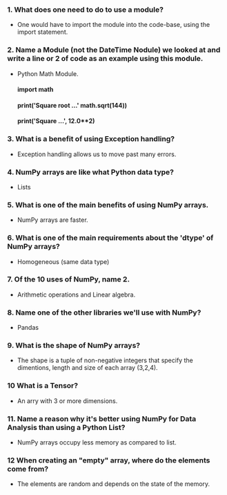 ### 1. What does one need to do to use a module?

* One would have to import the module into the code-base, using the import statement.
    
### 2. Name a Module (not the DateTime Nodule) we looked at and write a line or 2 of code as an example using this module.

* Python Math Module.

    #### import math
    #### print('Square root ...' math.sqrt(144))
    #### print('Square ...', 12.0**2)

### 3. What is a benefit of using Exception handling? 

* Exception handling allows us to move past many errors.

### 4. NumPy arrays are like what Python data type?

* Lists

### 5. What is one of the main benefits of using NumPy arrays.

* NumPy arrays are faster.

### 6. What is one of the main requirements about the 'dtype' of NumPy arrays?

* Homogeneous (same data type)

### 7. Of the 10 uses of NumPy, name 2.

* Arithmetic operations and Linear algebra. 

### 8. Name one of the other libraries we'll use with NumPy?

* Pandas

### 9. What is the shape of NumPy arrays?

* The shape is a tuple of non-negative integers that specify the dimentions, length and size of each array (3,2,4). 

### 10 What is a Tensor?

* An arry with 3 or more dimensions. 

### 11. Name a reason why it's better using NumPy for Data Analysis than using a Python List?

* NumPy arrays occupy less memory as compared to list.

### 12 When creating an "empty" array, where do the elements come from?

* The elements are random and depends on the state of the memory. 